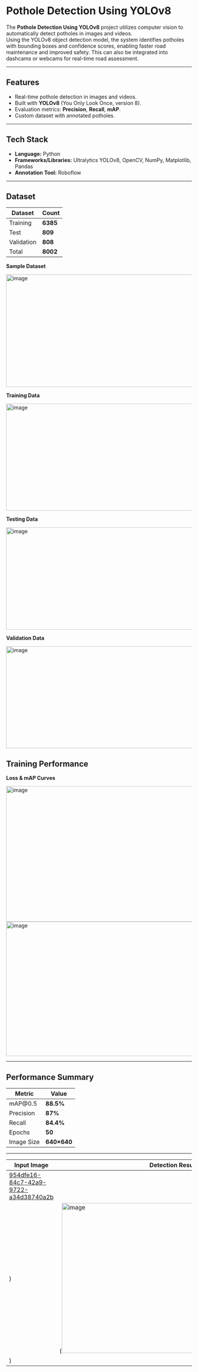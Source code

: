 # Pothole Detection Using YOLOv8


The **Pothole Detection Using YOLOv8** project utilizes computer vision to automatically detect potholes in images and videos.  
Using the YOLOv8 object detection model, the system identifies potholes with bounding boxes and confidence scores, enabling faster road maintenance and improved safety.
This can also be integrated into dashcams or webcams for real-time road assessment.

---

##  Features
- Real-time pothole detection in images and videos.
-  Built with **YOLOv8** (You Only Look Once, version 8).
- Evaluation metrics: **Precision**, **Recall**, **mAP**.
- Custom dataset with annotated potholes.


---

##  Tech Stack
- **Language:** Python  
- **Frameworks/Libraries:**  Ultralytics YOLOv8, OpenCV, NumPy, Matplotlib, Pandas  
- **Annotation Tool:** Roboflow  

---
## Dataset

| Dataset    | Count       |
| ---------- | ----------- |
| Training   | **6385**     |
| Test       | **809**     |
| Validation | **808**     |
| Total      | **8002**      |


**Sample Dataset**
  
  <img width="674" height="306" alt="image" src="https://github.com/user-attachments/assets/c6762540-5dbf-4500-82e0-bdb11e6472c0" />


**Training Data**
  
  <img width="607" height="291" alt="image" src="https://github.com/user-attachments/assets/d65d6f95-61da-4c7f-b565-1e0737b02774" />

**Testing Data**
  
  <img width="630" height="278" alt="image" src="https://github.com/user-attachments/assets/1b1b0efc-1ba7-46c6-b66c-0814b2f62a00" />

**Validation Data**
  
  <img width="623" height="277" alt="image" src="https://github.com/user-attachments/assets/79e77c53-a340-4b10-ba0b-81afe1527b54" />



## Training Performance

**Loss & mAP Curves**
  
  <img width="737" height="368" alt="image" src="https://github.com/user-attachments/assets/08707d71-f623-4623-932a-79b9aca7ec9e" />
  <img width="749" height="365" alt="image" src="https://github.com/user-attachments/assets/07f4bd3c-28df-4fcd-82af-605805a7a4f7" />


------

## Performance Summary
| Metric     | Value       |
| ---------- | ----------- |
| mAP\@0.5   | **88.5%**   |
| Precision  | **87%**     |
| Recall     | **84.4%**   |
| Epochs     | **50**      |
| Image Size | **640×640** |

---

| Input Image                  | Detection Result                       |
| ---------------------------- | -------------------------------------- |
| [954dfe16-84c7-42a9-9722-a34d38740a2b](https://github.com/user-attachments/assets/ca81c108-75ef-41cd-8a60-84ba8a664ca8)
) | (<img width="612" height="408" alt="image" src="https://github.com/user-attachments/assets/7cf7881a-c185-4e21-8abf-13667f1e742c" />
) |

